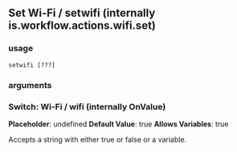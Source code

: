 
## Set Wi-Fi / setwifi (internally is.workflow.actions.wifi.set)

### usage
`setwifi [???]`

### arguments
### Switch: Wi-Fi / wifi (internally OnValue)
**Placeholder**: undefined
**Default Value**: true
**Allows Variables**: true


Accepts a string with either true or false
or a variable.
